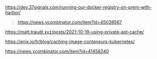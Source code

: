 https://dev.37signals.com/running-our-docker-registry-on-prem-with-harbor/
> https://news.ycombinator.com/item?id=45038567

https://matt.traudt.xyz/posts/2021-10-19-using-private-apt-cache/

https://enix.io/fr/blog/caching-image-conteneurs-kubernetes/

https://news.ycombinator.com/item?id=41458240